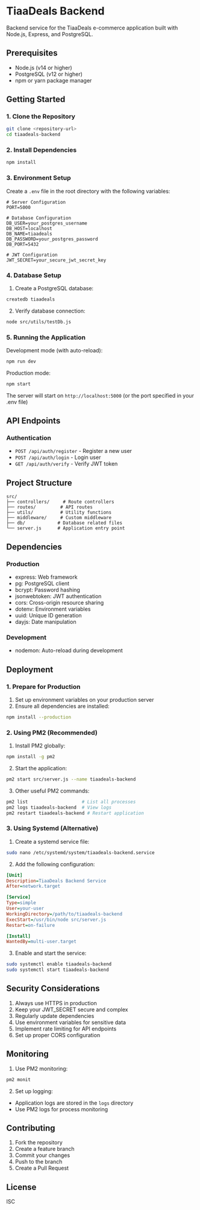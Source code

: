# TiaaDeals Backend

Backend service for the TiaaDeals e-commerce application built with Node.js, Express, and PostgreSQL.

## Prerequisites

- Node.js (v14 or higher)
- PostgreSQL (v12 or higher)
- npm or yarn package manager

## Getting Started

### 1. Clone the Repository

```bash
git clone <repository-url>
cd tiaadeals-backend
```

### 2. Install Dependencies

```bash
npm install
```

### 3. Environment Setup

Create a `.env` file in the root directory with the following variables:

```env
# Server Configuration
PORT=5000

# Database Configuration
DB_USER=your_postgres_username
DB_HOST=localhost
DB_NAME=tiaadeals
DB_PASSWORD=your_postgres_password
DB_PORT=5432

# JWT Configuration
JWT_SECRET=your_secure_jwt_secret_key
```

### 4. Database Setup

1. Create a PostgreSQL database:
```bash
createdb tiaadeals
```

2. Verify database connection:
```bash
node src/utils/testDb.js
```

### 5. Running the Application

Development mode (with auto-reload):
```bash
npm run dev
```

Production mode:
```bash
npm start
```

The server will start on `http://localhost:5000` (or the port specified in your .env file)

## API Endpoints

### Authentication
- `POST /api/auth/register` - Register a new user
- `POST /api/auth/login` - Login user
- `GET /api/auth/verify` - Verify JWT token

## Project Structure

```
src/
├── controllers/     # Route controllers
├── routes/         # API routes
├── utils/          # Utility functions
├── middleware/     # Custom middleware
├── db/            # Database related files
└── server.js      # Application entry point
```

## Dependencies

### Production
- express: Web framework
- pg: PostgreSQL client
- bcrypt: Password hashing
- jsonwebtoken: JWT authentication
- cors: Cross-origin resource sharing
- dotenv: Environment variables
- uuid: Unique ID generation
- dayjs: Date manipulation

### Development
- nodemon: Auto-reload during development

## Deployment

### 1. Prepare for Production

1. Set up environment variables on your production server
2. Ensure all dependencies are installed:
```bash
npm install --production
```

### 2. Using PM2 (Recommended)

1. Install PM2 globally:
```bash
npm install -g pm2
```

2. Start the application:
```bash
pm2 start src/server.js --name tiaadeals-backend
```

3. Other useful PM2 commands:
```bash
pm2 list                    # List all processes
pm2 logs tiaadeals-backend  # View logs
pm2 restart tiaadeals-backend # Restart application
```

### 3. Using Systemd (Alternative)

1. Create a systemd service file:
```bash
sudo nano /etc/systemd/system/tiaadeals-backend.service
```

2. Add the following configuration:
```ini
[Unit]
Description=TiaaDeals Backend Service
After=network.target

[Service]
Type=simple
User=your-user
WorkingDirectory=/path/to/tiaadeals-backend
ExecStart=/usr/bin/node src/server.js
Restart=on-failure

[Install]
WantedBy=multi-user.target
```

3. Enable and start the service:
```bash
sudo systemctl enable tiaadeals-backend
sudo systemctl start tiaadeals-backend
```

## Security Considerations

1. Always use HTTPS in production
2. Keep your JWT_SECRET secure and complex
3. Regularly update dependencies
4. Use environment variables for sensitive data
5. Implement rate limiting for API endpoints
6. Set up proper CORS configuration

## Monitoring

1. Use PM2 monitoring:
```bash
pm2 monit
```

2. Set up logging:
- Application logs are stored in the `logs` directory
- Use PM2 logs for process monitoring

## Contributing

1. Fork the repository
2. Create a feature branch
3. Commit your changes
4. Push to the branch
5. Create a Pull Request

## License

ISC 
